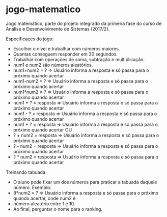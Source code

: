 # jogo-matematico
Jogo matemático, parte do projeto integrado da primeira fase do curso de Análise e Desenvolvimento de Sistemas (2017/2).

Especificaçes do jogo:
- Escolher o nível e trabalhar com números maiores.
- Quantas conseguem responder em 30 segundos.
- Trabalhar com operações de soma, subtração e multiplicação.
- num1 e num2 são números aleatórios.
- num1+num2 = ? => Usuário informa a resposta e só passa para o próximo quando acertar
- num1-num2 = ? => Usuário informa a resposta e só passa para o próximo quando acertar
- num1*num2 = ? => Usuário informa a resposta e só passa para o próximo quando acertar
- num1 + ? = resposta => Usuário informa a resposta e só passa para o próximo quando acertar
- num1 - ? = resposta => Usuário informa a resposta e só passa para o próximo quando acertar
- num1 * ? = resposta => Usuário informa a resposta e só passa para o próximo quando acertar
OU
- ? + num2 = resposta => Usuário informa a resposta e só passa para o próximo quando acertar
- ? - num2 = resposta => Usuário informa a resposta e só passa para o próximo quando acertar
- ? * num2 = resposta => Usuário informa a resposta e só passa para o próximo quando acertar

Treinando tabuada
- O aluno pode fixar um dos números para praticar a tabuada daquele número. Exemplo:
- 8*num2 = ? => Usuário informa a resposta e só passa para o próximo quando acertar, onde num2 é
- número aleatório entre 1 e 10.
- Ao final, perguntar o nome para o ranking.
